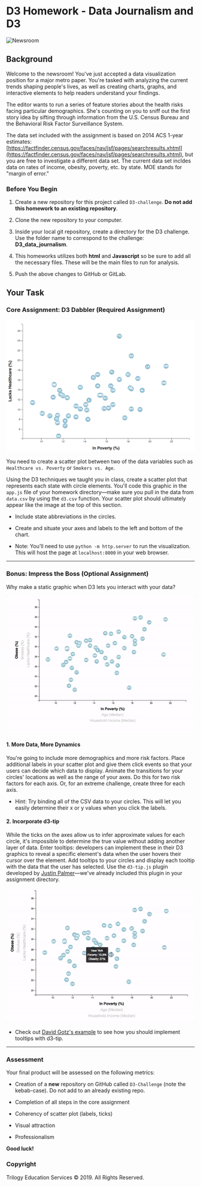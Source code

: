 # D3 Homework - Data Journalism and D3

![Newsroom](https://media.giphy.com/media/v2xIous7mnEYg/giphy.gif)

## Background

Welcome to the newsroom! You've just accepted a data visualization position for a major metro paper. You're tasked with analyzing the current trends shaping people's lives, as well as creating charts, graphs, and interactive elements to help readers understand your findings.

The editor wants to run a series of feature stories about the health risks facing particular demographics. She's counting on you to sniff out the first story idea by sifting through information from the U.S. Census Bureau and the Behavioral Risk Factor Surveillance System.

The data set included with the assignment is based on 2014 ACS 1-year estimates: [https://factfinder.census.gov/faces/nav/jsf/pages/searchresults.xhtml](https://factfinder.census.gov/faces/nav/jsf/pages/searchresults.xhtml), but you are free to investigate a different data set. The current data set incldes data on rates of income, obesity, poverty, etc. by state. MOE stands for "margin of error."

### Before You Begin

1. Create a new repository for this project called `D3-challenge`. **Do not add this homework to an existing repository**.

2. Clone the new repository to your computer.

3. Inside your local git repository, create a directory for the D3 challenge. Use the folder name to correspond to the challenge: **D3_data_journalism**.

4. This homeworks utilizes both **html** and **Javascript** so be sure to add all the necessary files. These will be the main files to run for analysis.

5. Push the above changes to GitHub or GitLab.

## Your Task

### Core Assignment: D3 Dabbler (Required Assignment)

![4-scatter](Images/4-scatter.jpg)

You need to create a scatter plot between two of the data variables such as `Healthcare vs. Poverty` or `Smokers vs. Age`.
  
Using the D3 techniques we taught you in class, create a scatter plot that represents each state with circle elements. You'll code this graphic in the `app.js` file of your homework directory—make sure you pull in the data from `data.csv` by using the `d3.csv` function. Your scatter plot should ultimately appear like the image at the top of this section.

* Include state abbreviations in the circles.

* Create and situate your axes and labels to the left and bottom of the chart.

* Note: You'll need to use `python -m http.server` to run the visualization. This will host the page at `localhost:8000` in your web browser.

- - -

### Bonus: Impress the Boss (Optional Assignment)

Why make a static graphic when D3 lets you interact with your data?

![7-animated-scatter](Images/7-animated-scatter.gif)

#### 1. More Data, More Dynamics

You're going to include more demographics and more risk factors. Place additional labels in your scatter plot and give them click events so that your users can decide which data to display. Animate the transitions for your circles' locations as well as the range of your axes. Do this for two risk factors for each axis. Or, for an extreme challenge, create three for each axis.

* Hint: Try binding all of the CSV data to your circles. This will let you easily determine their x or y values when you click the labels.

#### 2. Incorporate d3-tip

While the ticks on the axes allow us to infer approximate values for each circle, it's impossible to determine the true value without adding another layer of data. Enter tooltips: developers can implement these in their D3 graphics to reveal a specific element's data when the user hovers their cursor over the element. Add tooltips to your circles and display each tooltip with the data that the user has selected. Use the `d3-tip.js` plugin developed by [Justin Palmer](https://github.com/Caged)—we've already included this plugin in your assignment directory.

![8-tooltip](Images/8-tooltip.gif)

* Check out [David Gotz's example](https://bl.ocks.org/davegotz/bd54b56723c154d25eedde6504d30ad7) to see how you should implement tooltips with d3-tip.

- - -

### Assessment

Your final product will be assessed on the following metrics:

* Creation of a **new** repository on GitHub called `D3-Challenge` (note the kebab-case). Do not add to an already existing repo.

* Completion of all steps in the core assignment

* Coherency of scatter plot (labels, ticks)

* Visual attraction

* Professionalism

**Good luck!**

### Copyright

Trilogy Education Services © 2019. All Rights Reserved.
  
